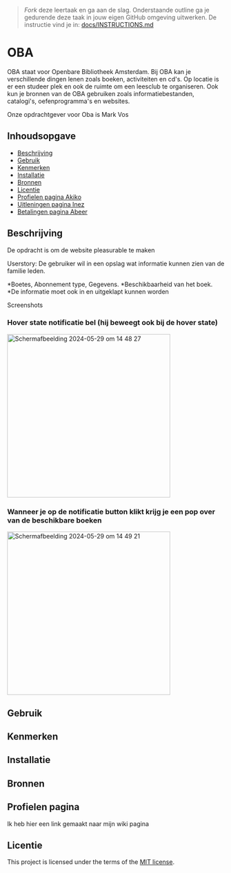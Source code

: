 > _Fork_ deze leertaak en ga aan de slag. Onderstaande outline ga je gedurende deze taak in jouw eigen GitHub omgeving uitwerken. De instructie vind je in: [docs/INSTRUCTIONS.md](docs/INSTRUCTIONS.md)

# OBA
OBA staat voor Openbare Bibliotheek Amsterdam. Bij OBA kan je verschillende dingen lenen zoals boeken, activiteiten en cd's. Op locatie is er een studeer plek en ook de ruimte om een leesclub te organiseren. Ook kun je bronnen van de OBA gebruiken zoals informatiebestanden, catalogi's, oefenprogramma's en websites. 

Onze opdrachtgever voor Oba is Mark Vos

## Inhoudsopgave

  * [Beschrijving](#beschrijving)
  * [Gebruik](#gebruik)
  * [Kenmerken](#kenmerken)
  * [Installatie](#installatie)
  * [Bronnen](#bronnen)
  * [Licentie](#licentie)
  * [Profielen pagina Akiko](#Profielenpagina)
  * [Uitleningen pagina Inez](#Uitleningen)
  * [Betalingen pagina Abeer](#Betalingenpagina)

## Beschrijving
De opdracht is om de website pleasurable te maken

Userstory:
De gebruiker wil in een opslag wat informatie kunnen zien van de familie leden.

*Boetes, Abonnement type, Gegevens.
*Beschikbaarheid van het boek.
*De informatie moet ook in en uitgeklapt kunnen worden

Screenshots

### Hover state notificatie bel (hij beweegt ook bij de hover state)
<img width="378" alt="Scherm­afbeelding 2024-05-29 om 14 48 27" src="https://github.com/Akikosophia/pleasurable-ui/assets/144008863/b16dcd37-a810-4b27-9ddc-8641cdd353b8">

### Wanneer je op de notificatie button klikt krijg je een pop over van de beschikbare boeken
<img width="378" alt="Scherm­afbeelding 2024-05-29 om 14 49 21" src="https://github.com/Akikosophia/pleasurable-ui/assets/144008863/a5868817-20ae-447c-8406-57c39b951cad">

<!-- Bij Beschrijving staat kort beschreven wat voor project het is en wat je hebt gemaakt -->
<!-- Voeg een mooie poster visual toe 📸 -->
<!-- Voeg een link toe naar Github Pages 🌐-->

## Gebruik
<!-- Bij Gebruik staat de user story, hoe het werkt en wat je er mee kan. -->

## Kenmerken
<!-- Bij Kenmerken staat welke technieken zijn gebruikt en hoe. Wat is de HTML structuur? Wat zijn de belangrijkste dingen in CSS? Wat is er met JS gedaan en hoe? Misschien heb je iets met NodeJS gedaan, of heb je een framwork of library gebruikt? -->

## Installatie
<!-- Bij Instalatie staat hoe een andere developer aan jouw repo kan werken -->

## Bronnen

## Profielen pagina
Ik heb hier een link gemaakt naar mijn wiki pagina 

## Licentie

This project is licensed under the terms of the [MIT license](./LICENSE).
